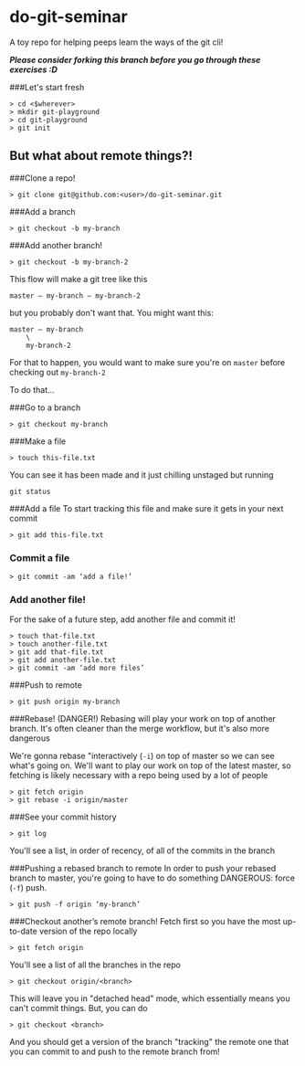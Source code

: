 # do-git-seminar
A toy repo for helping peeps learn the ways of the git cli!

***Please consider forking this branch before you go through these exercises :D***

###Let's start fresh
```
> cd <$wherever>
> mkdir git-playground
> cd git-playground
> git init
```

## But what about remote things?!
###Clone a repo!
```
> git clone git@github.com:<user>/do-git-seminar.git
```
###Add a branch
```
> git checkout -b my-branch
```

###Add another branch!
```
> git checkout -b my-branch-2
```

This flow will make a git tree like this
```
master — my-branch — my-branch-2
```

but you probably don't want that. You might want this:
```
master — my-branch
    \
    my-branch-2
```

For that to happen, you would want to make sure you're on `master` before checking out `my-branch-2`

To do that...

###Go to a branch
```
> git checkout my-branch
```

###Make a file
```
> touch this-file.txt
```
You can see it has been made and it just chilling unstaged but running
```
git status
```

###Add a file
To start tracking this file and make sure it gets in your next commit
```
> git add this-file.txt
```

### Commit a file
```
> git commit -am ‘add a file!’
```

### Add another file!
For the sake of a future step, add another file and commit it!
```
> touch that-file.txt
> touch another-file.txt
> git add that-file.txt
> git add another-file.txt
> git commit -am ‘add more files’
```

###Push to remote
```
> git push origin my-branch
```

###Rebase! (DANGER!)
Rebasing will play your work on top of another branch. It's often cleaner than the merge workflow, but it's also more dangerous

We're gonna rebase "interactively (`-i`) on top of master so we can see what's going on. We'll want to play our work on top of the latest master, so fetching is likely necessary with a repo being used by a lot of people
```
> git fetch origin
> git rebase -i origin/master
```

###See your commit history
```
> git log
```
You'll see a list, in order of recency, of all of the commits in the branch

###Pushing a rebased branch to remote
In order to push your rebased branch to master, you're going to have to do something DANGEROUS: force (`-f`) push.

```
> git push -f origin ‘my-branch’
```

###Checkout another’s remote branch!
Fetch first so you have the most up-to-date version of the repo locally
```
> git fetch origin
```
You'll see a list of all the branches in the repo
```
> git checkout origin/<branch>
```
This will leave you in "detached head" mode, which essentially means you can't commit things. But, you can do
```
> git checkout <branch>
```
And you should get a version of the branch "tracking" the remote one that you can commit to and push to the remote branch from!

